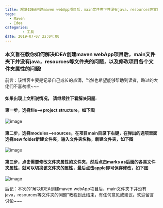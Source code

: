 ```yaml
---
title: 解决IDEA创建maven webApp项目后，main文件夹下并没有java，resources等文件夹的问题
tags:
  - Maven
  - Idea
categories: 
        - 工具
date: 2019-07-07 22:04:00
---
```

### 本文旨在教你如何解决IDEA创建maven webApp项目后，main文件夹下并没有java，resources等文件夹的问题，以及修改项目各个文件夹属性的问题!

前言：该博客主要是记录自己成长的点滴，当然也希望能够帮助到读者，路过的大佬们不喜勿喷~~~
<!-- more -->
#### 如果出现上文所说情况， 请继续往下看解决问题:

#### 第一步，选择file——>project structure，如下图

![image](https://upload-images.jianshu.io/upload_images/16847375-4f39182962f562b9.jpg?imageMogr2/auto-orient/strip%7CimageView2/2/w/1240)

#### 第二步，选择modules——>sources，在项目main目录下右键，在弹出的选项里面选择new folder新建文件夹，输入文件夹名称，新建文件夹，如下图

![image](https://upload-images.jianshu.io/upload_images/16847375-b78a072bd65641af.jpg?imageMogr2/auto-orient/strip%7CimageView2/2/w/1240)

#### 第三步，点击需要修改文件夹属性的文件夹，然后点击marks as后面的各类文件夹属性，就可以切换该文件夹的属性，最后点击apple即可保存修改，如下图

![image](https://upload-images.jianshu.io/upload_images/16847375-a629a1c65b737521.jpg?imageMogr2/auto-orient/strip%7CimageView2/2/w/1240)

后记：本次的“解决IDEA创建maven webApp项目后，main文件夹下并没有java，resources等文件夹的问题”教程到此结束，有任何意见或建议，欢迎留言讨论~~~

